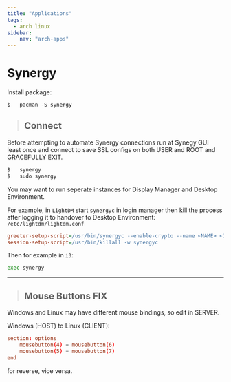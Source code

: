 ```yaml
---
title: "Applications"
tags:
  - arch linux
sidebar:
    nav: "arch-apps"
---
```


# Synergy

Install package:
```
$   pacman -S synergy
```

> ## Connect

Before attempting to automate Synergy connections run at Synegy GUI least once and connect to save SSL configs on both USER and ROOT and GRACEFULLY EXIT.

```sh
$   synergy
$   sudo synergy
```

You may want to run seperate instances for Display Manager and Desktop Environment.

For example, in `LightDM` start `synergyc` in login manager then kill the process after logging it to handover to Desktop Environment:
`/etc/lightdm/lightdm.conf`
```ini
greeter-setup-script=/usr/bin/synergyc --enable-crypto --name <NAME> <IP>:<PORT>
session-setup-script=/usr/bin/killall -w synergyc
```

Then for example in `i3`:
```sh
exec synergy
```

---

> ## Mouse Buttons FIX

Windows and Linux may have different mouse bindings, so edit in SERVER.

Windows (HOST) to Linux (CLIENT):
```conf
section: options
    mousebutton(4) = mousebutton(6)
    mousebutton(5) = mousebutton(7)
end
```
for reverse, vice versa.
